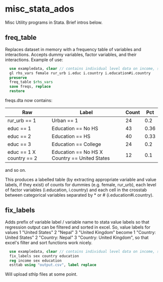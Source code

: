 # misc_stata_ados
Misc Utility programs in Stata. Brief intros below.

## freq_table
Replaces dataset in memory with a frequency table of variables and interactions. Accepts dummy variables, factor variables, and their interactions. 
Example of use:
```stata
  use exampledata, clear // contains individual level data on income, sex, education, country, rural/urban location
  gl rhs_vars female rur_urb i.educ i.country i.education#i.country
  preserve
  freq_table $rhs_vars
  save freqs, replace
  restore
```
freqs.dta now contains:

| Raw                       | Label                                         | Count | Pct  |
|---------------------------|-----------------------------------------------|-------|------|
| rur_urb == 1              | Urban == 1                                    | 24    | 0.2  |
| educ == 1                 | Education == No HS                            | 43    | 0.36 |
| educ == 2                 | Education == HS                               | 40    | 0.33 |
| educ == 3                 | Education == College                          | 24    | 0.2  |
| educ == 1 X country == 2  | Education == No HS X Country == United States | 12    | 0.1  |

and so on. 

This produces a labelled table (by extracting appropriate variable and value labels, if they exist) of counts for dummies (e.g. female, rur_urb), each level of factor variables (i.education, i.country) and each cell in the crosstab between categorical variables separated by * or # (i.education#i.country).

## fix_labels
Adds prefix of variable label / variable name to stata value labels so that regression output can be filtered and sorted in excel. So, value labels for values 1 "United States" 2 "Nepal" 3 "United Kingdom" become 1 "Country: United States" 2 "Country: Nepal" 3 "Country: United Kingdom", so that excel's filter and sort functions work nicely. 

```stata
  use exampledata, clear // contains individual level data on income, sex, education, country, rural/urban location
  fix_labels sex country education
  reg income sex education 
  esttab using "output.csv", label replace
```

Will upload sthlp files at some point. 
